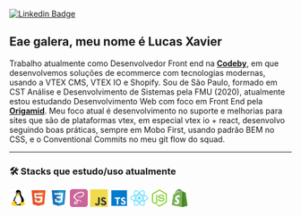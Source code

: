 [![Linkedin Badge](https://img.shields.io/badge/-Lucas_Xavier-blue?style=flat-square&logo=Linkedin&logoColor=white&link=https://www.linkedin.com/in/lucas0019/)](https://www.linkedin.com/in/lucas0019/)

## Eae galera, meu nome é Lucas Xavier

Trabalho atualmente como Desenvolvedor Front end na **[Codeby](https://codeby.com.br/)**, em que desenvolvemos soluções de ecommerce com tecnologias modernas, usando a VTEX CMS, VTEX IO e Shopify.
Sou de São Paulo, formado em CST Análise e Desenvolvimento de Sistemas pela FMU (2020), atualmente estou estudando Desenvolvimento Web com foco em Front End pela **[Origamid](https://www.origamid.com/)**.
Meu foco atual é desenvolvimento no suporte e melhorias para sites que são de plataformas vtex, em especial vtex io + react, desenvolvo seguindo boas práticas, sempre em Mobo First, usando padrão BEM no CSS, e o Conventional Commits no meu git flow do squad.

---

### 🛠️ Stacks que estudo/uso atualmente

<img src="/icons-readme/OS_Linux_23399.png"> <img src="/icons-readme/html.png"> <img src="/icons-readme/css.png"> <img src="/icons-readme/sass.png"> <img src="/icons-readme/javascript.png"> <img src="/icons-readme/typescript.png"> <img src="/icons-readme/react.png"> <img src="/icons-readme/nodejs.png"> <img src="/icons-readme/shopify.png">
